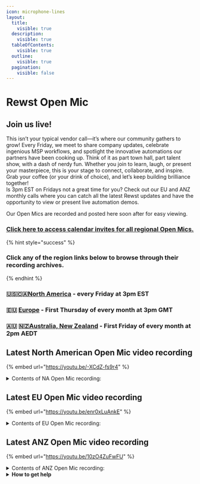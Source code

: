 ```yaml
---
icon: microphone-lines
layout:
  title:
    visible: true
  description:
    visible: true
  tableOfContents:
    visible: true
  outline:
    visible: true
  pagination:
    visible: false
---
```


# Rewst Open Mic

## **Join us live!**

This isn’t your typical vendor call—it’s where our community gathers to grow! Every Friday, we meet to share company updates, celebrate ingenious MSP workflows, and spotlight the innovative automations our partners have been cooking up. Think of it as part town hall, part talent show, with a dash of nerdy fun. Whether you join to learn, laugh, or present your masterpiece, this is your stage to connect, collaborate, and inspire. Grab your coffee (or your drink of choice), and let’s keep building brilliance together!\
Is 3pm EST on Fridays not a great time for you? Check out our EU and ANZ monthly calls where you can catch all the latest Rewst updates and have the opportunity to view or present live automation demos.

Our Open Mics are recorded and posted here soon after for easy viewing.&#x20;

### [Click here to access calendar invites for all regional Open Mics.](https://go.rew.st/open-mic?hs_preview=BFeQDWBI-187816500244)

{% hint style="success" %}
### Click any of the region links below to browse through their recording archives.
{% endhint %}

### 🇺🇸🇨🇦[North America](roc-open-mics-north-america/) - every Friday at 3pm EST

### 🇪🇺 [Europe](roc-open-mics-europe/) - First Thursday of every month at 3pm GMT

### 🇦🇺 🇳🇿[Australia, New Zealand](roc-open-mics-oceania/) - First Friday of every month at 2pm AEDT



## Latest North American Open Mic video recording

{% embed url="https://youtu.be/-XCdZ-fs9r4" %}

<details>

<summary>Contents of NA Open Mic recording:</summary>

* 🎤 Aharon covers why the Open Mic exists, emphasizing the value of asking questions to succeed in automation.
* ⛳ Ashe gives a fun update about being away last week and teases upcoming Flow conference perks for regulars.
* 📦 JP announces new marketplace features including SuperOps RMM support, a duplicate account detection crate, and upcoming PSA support.
* 🧳 Danial shares highlights from Robin Robbins and details new integrations with Notion, Slide, Cork, and Asana, plus UI and bug fixes.
* 📘 Eddie celebrates user certifications, announces the Jinja course release, and shares documentation and training updates.
* 📊 Danial presents a detailed client profitability tracking workflow using PowerShell and subworkflows for automated agreement updates.
* 🤖 Daniel (with an E) demonstrates a Teams bot that assigns tickets based on SLA urgency, streamlining tech workflows using subworkflows and adaptive cards.
* 🗂️ Craig shares a solution using PythonAnywhere and Flask to pull CSV data from Ingram and convert it into SQL-ready JSON for analysis.
* 💾 Jonathan shows how he uses VS Code and PowerShell to update Rewst templates via webhook, massively speeding up modular app development.
* 🔄 A brief discussion follows on leveraging PowerShell and automation growth, with Danial mentioning success using Rewst's custom integration feature for Domotz.
* 🧠 Community questions close the session, including one about Mass360 and general API integration troubleshooting.
* 🛫 The outro wraps with excitement for the upcoming Flow event and appreciation for the community's organic use of PowerShell.

</details>

## Latest EU Open Mic video recording

{% embed url="https://youtu.be/enr0xLuAnkE" %}

<details>

<summary>Contents of EU Open Mic recording:</summary>

* 🗣️ Aharon kicks off with reminders to engage on Discord, upcoming Flow event details, and tips for succeeding with automation.
* 🎓 Clea demos the new Cluck University LMS, showcasing self-paced and live learning options, certifications, and new course structures.
* 🔧 Danial highlights March’s platform updates including new integrations, new global regions, PowerShell beta launch, and improved performance.
* 🛠️ Aharon and Danial explain the technical reasons behind using Azure Functions for secure PowerShell support in Rewst.
* 📩 \[External Demo] Gareth presents an enhanced workflow for securely removing MFA methods while logging all changes for audit purposes.
* 🛠️ \[Internal Demo] Ashe demos the new Just-In-Time Admin Access crate, showing how it automates temporary admin account creation and auditing.
* 📞 \[External Demo] Adam showcases a workflow that logs 3CX calls into Halo, automatically transcribes calls using OpenAI, and generates a live wallboard.
* 🎬 George and Aaron close by thanking demo participants, inviting feedback, and encouraging attendance at future European Open Mics.

</details>

## Latest ANZ Open Mic video recording

{% embed url="https://youtu.be/10zO4ZuFwFU" %}

<details>

<summary>Contents of ANZ Open Mic recording:</summary>

* 🎙️ Sarah introduces the first Australian Open Mic, highlights Discord support importance, and reminds about Flow 2025 tickets.

- 🇦🇺 Jo, Scarlett, Jake, Greggory (3G), Sarah, and Michael introduce themselves as part of the local Rewst support team.

* 🎓 Joe shares an update on the new Cluck University LMS, covering new features, certifications, and improved accessibility.

- 💻 Michael demos new PowerShell support in Rewst, allowing scripts to run securely via Azure Functions.

* 🛠️ Jake showcases the revamped User Onboarding crate, walking through its streamlined form, workflows, and documentation.

- 🔒 Ben Marshall presents a DLP emergency response workflow allowing VIP users to trigger protective actions independently.

* 🔧 James Allen shares a simple automation to sync product IDs between Autotask and Xero, saving accounting team hours weekly.

- 🎬 Sarah and George close the session, invite regional feedback, and remind about the upcoming Flow conference

</details>

<details>

<summary><strong>How to get help</strong></summary>

* 💬 Chat (Discord): [https://discord.gg/rewst​​ ](https://discord.gg/rewst%E2%80%8B%E2%80%8B)
  * Private #\{{ msp \}} channel
  * \#the-kewp
* 🎫 Submit Tickets to: the\_roc@rewst.io
* 📝 Feature Request + Integration Requests: [https://rewst.canny.io/](https://rewst.canny.io/)

**CLUCK UNIVERSITY – REWST TRAINING:**&#x20;

* 👨‍🏫 Live Instructor-Led Training: [https://calendly.com/cluck-u/](https://calendly.com/cluck-u/)
* 🏁 Rewst Foundations Training: [https://docs.rewst.help/cluck-university/rewst-foundations-10x](https://docs.rewst.help/cluck-university/rewst-foundations-10x)
* ▶️ On-demand Videos: [https://docs.rewst.help/cluck-university/rewst-foundations-10x](https://docs.rewst.help/cluck-university/rewst-foundations-10x)

**DOCS:**&#x20;

* 🥚 Rewst Docs: [https://docs.rewst.help ](https://docs.rewst.help)
* ⛩️ Jinja Docs: [https://jinja.palletsprojects.com/](https://jinja.palletsprojects.com/)

**KEY LINKS:**&#x20;

* 📝 Feature Request + Integration Requests: [https://rewst.canny.io/](https://rewst.canny.io/)

</details>

